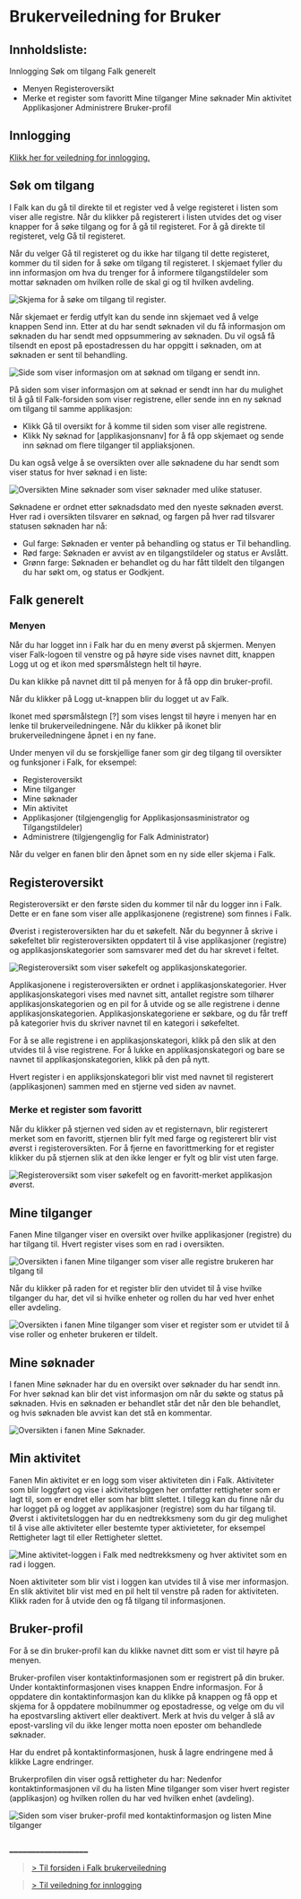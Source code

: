 # Brukerveiledning for Bruker

## Innholdsliste:
Innlogging
Søk om tilgang
Falk generelt
- Menyen
Registeroversikt 
- Merke et register som favoritt
Mine tilganger
Mine søknader
Min aktivitet
Applikasjoner
Administrere
Bruker-profil


## Innlogging
[Klikk her for veiledning for innlogging.](LoggInn.md)

## Søk om tilgang
I Falk kan du gå til direkte til et register ved å velge registeret i listen som viser alle registre. Når du klikker på registerert i listen utvides det og viser knapper for å søke tilgang og for å gå til registeret. 
For å gå direkte til registeret, velg Gå til registeret. 

Når du velger Gå til registeret og du ikke har tilgang til dette registeret, kommer du til siden for å søke om tilgang til registeret. I skjemaet fyller du inn informasjon om hva du trenger for å informere tilgangstildeler som mottar søknaden om hvilken rolle de skal gi og til hvilken avdeling.

![Skjema for å søke om tilgang til register.](img\Falk2.5\SøknadOmTilgang.png)

Når skjemaet er ferdig utfylt kan du sende inn skjemaet ved å velge knappen Send inn. Etter at du har sendt søknaden vil du få informasjon om søknaden du har sendt med oppsummering av søknaden. Du vil også få tilsendt en epost på epostadressen du har oppgitt i søknaden, om at søknaden er sent til behandling.

![Side som viser informasjon om at søknad om tilgang er sendt inn.](img\Falk2.5\SøknadOmTilgangSendt.png)

På siden som viser informasjon om at søknad er sendt inn har du mulighet til å gå til Falk-forsiden som viser registrene, eller sende inn en ny søknad om tilgang til samme applikasjon: 
- Klikk Gå til oversikt for å komme til siden som viser alle registrene.
- Klikk Ny søknad for [applikasjonsnanv] for å få opp skjemaet og sende inn søknad om flere tilganger til appliaksjonen.

Du kan også velge å se oversikten over alle søknadene du har sendt som viser status for hver søknad i en liste: 

![Oversikten Mine søknader som viser søknader med ulike statuser.](img\Falk2.5\MineSøknader.png) 

Søknadene er ordnet etter søknadsdato med den nyeste søknaden øverst. Hver rad i oversikten tilsvarer en søknad, og fargen på hver rad tilsvarer statusen søknaden har nå: 
- Gul farge: Søknaden er venter på behandling og status er Til behandling.
- Rød farge: Søknaden er avvist av en tilgangstildeler og status er Avslått.
- Grønn farge: Søknaden er behandlet og du har fått tildelt den tilgangen du har søkt om, og status er Godkjent.

## Falk generelt
### Menyen
Når du har logget inn i Falk har du en meny øverst på skjermen. Menyen viser Falk-logoen til venstre og på høyre side vises navnet ditt, knappen Logg ut og et ikon med spørsmålstegn helt til høyre. 

Du kan klikke på navnet ditt til på menyen for å få opp din bruker-profil.

Når du klikker på Logg ut-knappen blir du logget ut av Falk.

Ikonet med spørsmålstegn [?] som vises lengst til høyre i menyen har en lenke til brukerveiledningene. Når du klikker på ikonet blir brukerveiledningene åpnet i en ny fane.

Under menyen vil du se forskjellige faner som gir deg tilgang til oversikter og funksjoner i Falk, for eksempel:
- Registeroversikt
- Mine tilganger
- Mine søknader
- Min aktivitet
- Applikasjoner (tilgjengenglig for Applikasjonsasministrator og Tilgangstildeler)
- Administrere (tilgjengenglig for Falk Administrator)

Når du velger en fanen blir den åpnet som en ny side eller skjema i Falk. 

## Registeroversikt
Registeroversikt er den første siden du kommer til når du logger inn i Falk. Dette er en fane som viser alle applikasjonene (registrene) som finnes i Falk. 

Øverist i registeroversikten har du et søkefelt. Når du begynner å skrive i søkefeltet blir registeroversikten oppdatert til å vise applikasjoner (registre) og applikasjonskategorier som samsvarer med det du har skrevet i feltet. 

![Registeroversikt som viser søkefelt og applikasjonskategorier.](img/Falk2.5/Registeroversikt.png)

Applikasjonene i registeroversikten er ordnet i applikasjonskategorier. Hver applikasjonskategori vises med navnet sitt, antallet registre som tilhører applikasjonskategorien og en pil for å utvide og se alle registrene i denne applikasjonskategorien. Applikasjonskategoriene er søkbare, og du får treff på kategorier hvis du skriver navnet til en kategori i søkefeltet. 

For å se alle registrene i en applikasjonskategori, klikk på den slik at den utvides til å vise registrene. 
For å lukke en applikasjonskategori og bare se navnet til applikasjonskategorien, klikk på den på nytt. 

Hvert register i en appliksjonskategori blir vist med navnet til registerert (applikasjonen) sammen med en stjerne ved siden av navnet. 

### Merke et register som favoritt
Når du klikker på stjernen ved siden av et registernavn, blir registerert merket som en favoritt, stjernen blir fylt med farge og registerert blir vist øverst i registeroversikten. 
For å fjerne en favorittmerking for et register klikker du på stjernen slik at den ikke lenger er fylt og blir vist uten farge. 

![Registeroversikt som viser søkefelt og en favoritt-merket applikasjon øverst.](img\Falk2.5\RegisteroversiktMedFavoritt.png)

## Mine tilganger
Fanen Mine tilganger viser en oversikt over hvilke applikasjoner (registre) du har tilgang til. Hvert register vises som en rad i oversikten. 

![Oversikten i fanen Mine tilganger som viser alle registre brukeren har tilgang til](img\Falk2.5\MineTilgangerOversikt.png)

Når du klikker på raden for et register blir den utvidet til å vise hvilke tilganger du har, det vil si hvilke enheter og rollen du har ved hver enhet eller avdeling. 

![Oversikten i fanen Mine tilganger som viser et register som er utvidet til å vise roller og enheter brukeren er tildelt.](img\Falk2.5\MineTilgangerOversiktValgtRegister.png)

## Mine søknader
I fanen Mine søknader har du en oversikt over søknader du har sendt inn. For hver søknad kan blir det vist informasjon om når du søkte og status på søknaden. Hvis en søknaden er behandlet står det når den ble behandlet, og hvis søknaden ble avvist kan det stå en kommentar.

![Oversikten i fanen Mine Søknader.](img\Falk2.5\MineSøknader.png)

## Min aktivitet
Fanen Min aktivitet er en logg som viser aktiviteten din i Falk. Aktiviteter som blir loggført og vise i aktivitetsloggen her omfatter rettigheter som er lagt til, som er endret eller som har blitt slettet. I tillegg kan du finne når du har logget på og logget av applikasjoner (registre) som du har tilgang til.
Øverst i aktivitetsloggen har du en nedtrekksmeny som du gir deg mulighet til å vise alle aktiviteter eller bestemte typer aktivieteter, for eksempel Rettigheter lagt til eller Rettigheter slettet.

![Mine aktivitet-loggen i Falk med nedtrekksmeny og hver aktivitet som en rad i loggen.](img\Falk2.5\MinAktivitet.png)

Noen aktiviteter som blir vist i loggen kan utvides til å vise mer informasjon. En slik aktivitet blir vist med en pil helt til venstre på raden for aktiviteten. Klikk raden for å utvide den og få tilgang til informasjonen.

## Bruker-profil
For å se din bruker-profil kan du klikke navnet ditt som er vist til høyre på menyen. 

Bruker-profilen viser kontaktinformasjonen som er registrert på din bruker. Under kontaktinformasjonen vises knappen Endre informasjon. For å oppdatere din kontaktinformasjon kan du klikke på knappen og få opp et skjema for å oppdatere mobilnummer og epostadresse, og velge om du vil ha epostvarsling aktivert eller deaktivert. Merk at hvis du velger å slå av epost-varsling vil du ikke lenger motta noen eposter om behandlede søknader. 

Har du endret på kontaktinformasjonen, husk å lagre endringene med å klikke Lagre endringer.

Brukerprofilen din viser også rettigheter du har: Nedenfor kontaktinformasjonen vil du ha listen Mine tilganger som viser hvert register (applikasjon) og hvilken rollen du har ved hvilken enhet (avdeling).  

![Siden som viser bruker-profil med kontaktinformasjon og listen Mine tilganger](img\Falk2.5\BrukerProfil.png)

### __________________


>[> Til forsiden i Falk brukerveiledning](README.md)

>[> Til veiledning for innlogging](LoggInn.md)